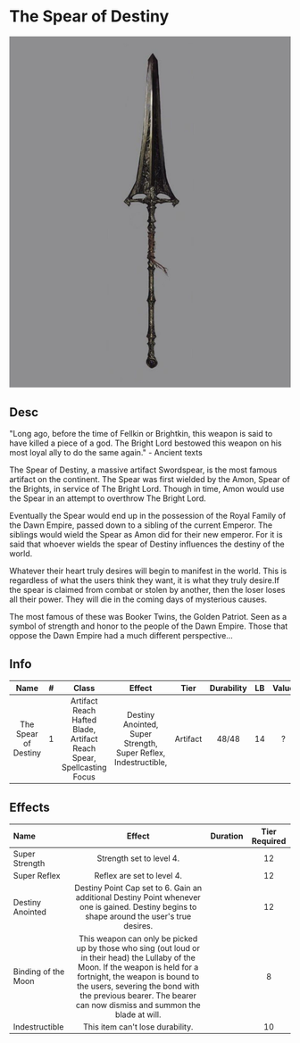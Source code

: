 # The Spear of Destiny

![Copyright](TheSpearOfDestiny.jpg)

## Desc

"Long ago, before the time of Fellkin or Brightkin, this weapon is said to have killed a piece of a god. The Bright Lord bestowed this weapon on his most loyal ally to do the same again." - Ancient texts

The Spear of Destiny, a massive artifact Swordspear,  is the most famous artifact on the continent. The Spear was first wielded by the Amon, Spear of the Brights, in service of The Bright Lord. Though in time, Amon would use the Spear in an attempt to overthrow The Bright Lord.

Eventually the Spear would end up in the possession of the Royal Family of the Dawn Empire, passed down to a sibling of the current Emperor. The siblings would wield the Spear as Amon did for their new emperor. For it is said that whoever wields the spear of Destiny influences the destiny of the world.

Whatever their heart truly desires will begin to manifest in the world. This is regardless of what the users think they want, it is what they truly desire.If the spear is claimed from combat or stolen by another, then the loser loses all their power. They will die in the coming days of mysterious causes.

The most famous of these was Booker Twins, the Golden Patriot. Seen as a symbol of strength and honor to the people of the Dawn Empire. Those that oppose the Dawn Empire had a much different perspective…

## Info

|         Name         | # |                                 Class                                 |                           Effect                           |   Tier   | Durability | LB | Value |
| :------------------: | :-: | :-------------------------------------------------------------------: | :--------------------------------------------------------: | :------: | :--------: | :-: | :---: |
| The Spear of Destiny | 1 | Artifact Reach Hafted Blade, Artifact Reach Spear, Spellcasting Focus | Destiny Anointed, Super Strength, Super Reflex, Indestructible, | Artifact |   48/48   | 14 |   ?   |

## Effects

| Name                    |                                                                                                                                         Effect                                                                                                                                         | Duration | Tier Required |
| :---------------------- | :------------------------------------------------------------------------------------------------------------------------------------------------------------------------------------------------------------------------------------------------------------------------------------: | :------: | :-----------: |
| Super Strength|                                                                                                                        Strength set to level 4.                                                                                                                        |          |      12      |
| Super Reflex |                                                                                                                        Reflex are set to level 4.                                                                                                                        |          |      12      |
| Destiny Anointed        |                                                                      Destiny Point Cap set to 6. Gain an additional Destiny Point whenever one is gained. Destiny begins to shape around the user's true desires.                                                                      |          |      12      |
| Binding of the Moon     | This weapon can only be picked up by those who sing (out loud or in their head) the Lullaby of the Moon. If the weapon is held for a fortnight, the weapon is bound to the users, severing the bond with the previous bearer. The bearer can now dismiss and summon the blade at will. |          |       8       |
| Indestructible          |                                                                                                                            This item can't lose durability.                                                                                                                            |          |      10      |
